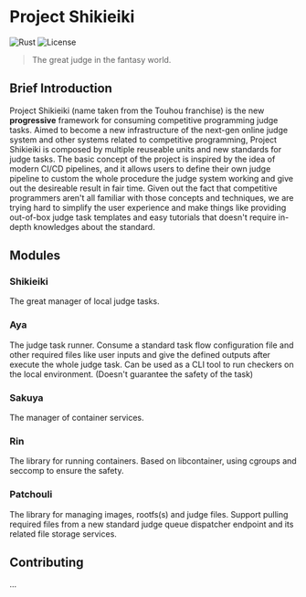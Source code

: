 # Project Shikieiki
![Rust](https://img.shields.io/badge/rust-orange?style=flat&logo=rust&logoColor=white)
![License](https://img.shields.io/badge/license-GPL--3.0-blue)
> The great judge in the fantasy world.

## Brief Introduction

Project Shikieiki (name taken from the Touhou franchise) is the new **progressive** framework for consuming competitive programming judge tasks. Aimed to become a new infrastructure of the next-gen online judge system and other systems related to competitive programming, Project Shikieiki is composed by multiple reuseable units and new standards for judge tasks. The basic concept of the project is inspired by the idea of modern CI/CD pipelines, and it allows users to define their own judge pipeline to custom the whole procedure the judge system working and give out the desireable result in fair time. Given out the fact that competitive programmers aren't all familiar with those concepts and techniques, we are trying hard to simplify the user experience and make things like providing out-of-box judge task templates and easy tutorials that doesn't require in-depth knowledges about the standard.

## Modules

### Shikieiki

The great manager of local judge tasks.

### Aya

The judge task runner. Consume a standard task flow configuration file and other required files like user inputs and give the defined outputs after execute the whole judge task. Can be used as a CLI tool to run checkers on the local environment. (Doesn't guarantee the safety of the task)

### Sakuya

The manager of container services.

### Rin

The library for running containers. Based on libcontainer, using cgroups and seccomp to ensure the safety.

### Patchouli

The library for managing images, rootfs(s) and judge files. Support pulling required files from a new standard judge queue dispatcher endpoint and its related file storage services.

## Contributing

...